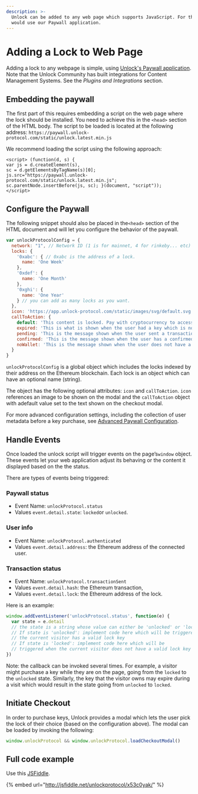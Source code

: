 ```yaml
---
description: >-
  Unlock can be added to any web page which supports JavaScript. For this, you
  would use our Paywall application.
---
```


# Adding a Lock to Web Page

Adding a lock to any webpage is simple, using [Unlock's Paywall application](https://paywall.unlock-protocol.com/). Note that the Unlock Community has built integrations for Content Management Systems. See the _Plugins and Integrations_ section.

## Embedding the paywall

The first part of this requires embedding a script on the web page where the lock should be installed. You need to achieve this in the `​<head>` section of the HTML body. The script to be loaded is located at the following address: `https://paywall.unlock-protocol.com/static/unlock.latest.min.js`

We recommend loading the script using the following approach:

```markup
<script> (function(d, s) {
var js = d.createElement(s),
sc = d.getElementsByTagName(s)[0];
js.src="https://paywall.unlock-protocol.com/static/unlock.latest.min.js";
sc.parentNode.insertBefore(js, sc); }(document, "script"));
</script>
```

## Configure the Paywall

The following snippet should also be placed in the ​`<head>`​ section of the HTML document and will let you configure the behavior of the paywall.

```javascript
var unlockProtocolConfig = {
  network: "1", // Network ID (1 is for mainnet, 4 for rinkeby... etc)
  locks: {
    '0xabc': { // 0xabc is the address of a lock.
      name: 'One Week'
    }, 
    '0xdef': {
      name: 'One Month' 
    },
    '0xghi': {
      name: 'One Year'
    } // you can add as many locks as you want.
  },
  icon: 'https://app.unlock-protocol.com/static/images/svg/default.svg', 
  callToAction: {
    default: 'This content is locked. Pay with cryptocurrency to access it!',
    expired: 'This is what is shown when the user had a key which is now expired',
    pending: 'This is the message shown when the user sent a transaction to purchase a key which has not be confirmed yet',
    confirmed: 'This is the message shown when the user has a confirmed key',
    noWallet: 'This is the message shown when the user does not have a crypto wallet which is required...',
  }
}
```

`​unlockProtocolConfig​` is a global object which includes the locks indexed by their address on the Ethereum blockchain. Each lock is an object which can have an optional name \(string\).

The object has the following optional attributes: `icon` and `callToAction`. `​icon​` references an image to be shown on the modal and the `​callToAction`​ object with a ​default​ value set to the text shown on the checkout modal.

For more advanced configuration settings, including the collection of user metadata before a key purchase, see [Advanced Paywall Configuration](https://docs.unlock-protocol.com/applications/paywall/advanced-paywall-configuration).

## Handle Events

Once loaded the unlock script will trigger events on the page’s ​`window`​ object. These events let your web application adjust its behaving or the content it displayed based on the the status.

There are types of events being triggered:

### Paywall status

* Event Name: `unlockProtocol.status`
* Values `event.detail.state`:  `locked`or `unlocked`.

### User info

* Event Name: `unlockProtocol.authenticated`
* Values `event.detail.address`:  the Ethereum address of the connected user.

### Transaction status

* Event Name:  `unlockProtocol.transactionSent`
* Values `event.detail.hash`:  the Ethereum transaction,
* Values `event.detail.lock`:  the Ethereum address of the lock.

Here is an example:

```javascript
window.addEventListener('unlockProtocol.status', function(e) {
  var state = e.detail
  // the state is a string whose value can either be 'unlocked' or 'locked'...
  // If state is 'unlocked': implement code here which will be triggered when 
  // the current visitor has a valid lock key  
  // If state is 'locked': implement code here which will be
  // triggered when the current visitor does not have a valid lock key
})
```

Note: the callback can be invoked several times. For example, a visitor might purchase a key while they are on the page, going from the `locked` to the `unlocked` state. Similarly, the key that the visitor owns may expire during a visit which would result in the state going from `unlocked` to `locked`.

## Initiate Checkout

In order to purchase keys, Unlock provides a modal which lets the user pick the lock of their choice \(based on the configuration above\). The modal can be loaded by invoking the following:

```javascript
window.unlockProtocol && window.unlockProtocol.loadCheckoutModal()
```

## Full code example

Use this [JSFiddle](http://jsfiddle.net/unlockprotocol/53qmdxLh/24/).

{% embed url="http://jsfiddle.net/unlockprotocol/x53c0yak/" %}





